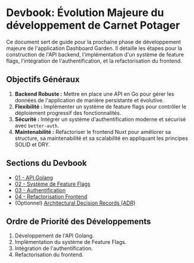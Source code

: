 # Devbook: Évolution Majeure du développement de Carnet Potager

Ce document sert de guide pour la prochaine phase de développement majeure de l'application Dashboard Garden. Il détaille les étapes pour la construction de l'API backend, l'implémentation d'un système de feature flags, l'intégration de l'authentification, et la refactorisation du frontend.

## Objectifs Généraux

1.  **Backend Robuste :** Mettre en place une API en Go pour gérer les données de l'application de manière persistante et évolutive.
2.  **Flexibilité :** Implémenter un système de feature flags pour contrôler le déploiement progressif des fonctionnalités.
3.  **Sécurité :** Intégrer un système d'authentification moderne et sécurisé avec `better-auth`.
4.  **Maintenabilité :** Refactoriser le frontend Nuxt pour améliorer sa structure, sa maintenabilité et sa scalabilité en appliquant les principes SOLID et DRY.

## Sections du Devbook

*   [01 - API Golang](./01_api_golang.md)
*   [02 - Système de Feature Flags](./02_feature_flags.md)
*   [03 - Authentification](./03_authentification.md)
*   [04 - Refactorisation Frontend](./04_refactorisation_frontend.md)
*   (Optionnel) [Architectural Decision Records (ADR)](./adr/README.md)

## Ordre de Priorité des Développements

1.  Développement de l'API Golang.
2.  Implémentation du système de Feature Flags.
3.  Intégration de l'authentification.
4.  Refactorisation du frontend. 